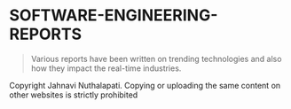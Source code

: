 # SOFTWARE-ENGINEERING-REPORTS

> Various reports have been written on trending technologies and also how they impact the real-time industries.






Copyright Jahnavi Nuthalapati.
Copying or uploading the same content on other websites is strictly prohibited
